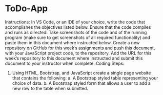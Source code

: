 # ToDo-App

Instructions: In VS Code, or an IDE of your choice, write the code that accomplishes the objectives listed below. Ensure that the code compiles and runs as directed. Take screenshots of the code and of the running program (make sure to get screenshots of all required functionality) and paste them in this document where instructed below. Create a new repository on GitHub for this week’s assignments and push this document, with your JavaScript project code, to the repository. Add the URL for this week’s repository to this document where instructed and submit this document to your instructor when complete.
Coding Steps:
1.	Using HTML, Bootstrap, and JavaScript create a single page website that contains the following:
a.	A Bootstrap styled table representing your choice of data.
b.	A Bootstrap styled form that allows a user to add a new row to the table when submitted.
